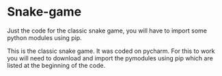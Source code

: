 # Snake-game
Just the code for the classic snake game, you will have to import some python modules using pip.


This is the classic snake game.
It was coded on pycharm.
For this to work you will need to download and import the pymodules using pip which are listed at the beginning of the code.
